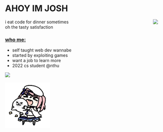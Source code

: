 # AHOY IM JOSH

<img align="right" src="https://github-readme-stats.vercel.app/api/top-langs/?username=joshimello" />

i eat code for dinner sometimes  
oh the tasty satisfaction

### [who me:](https://neko.chibimello.com)  
- self taught web dev wannabe  
- started by exploiting games    
- want a job to learn more  
- 2022 cs student @nthu  

![](https://visitor-badge.glitch.me/badge?page_id=joshimello.joshimello)

<img alt="GIF" src="https://github.com/joshimello/joshimello/blob/main/uwu.gif?raw=true"/>
